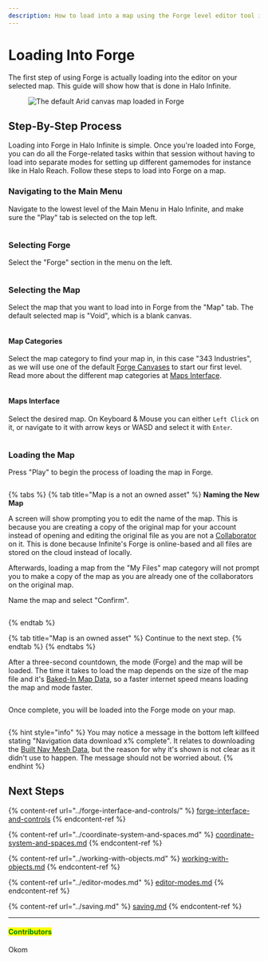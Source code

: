 ```yaml
---
description: How to load into a map using the Forge level editor tool in Halo Infinite.
---
```


# Loading Into Forge

The first step of using Forge is actually loading into the editor on your selected map. This guide will show how that is done in Halo Infinite.

<figure><img src="../../../.gitbook/assets/cover-loading-forge.jpg" alt="The default Arid canvas map loaded in Forge"><figcaption></figcaption></figure>

## Step-By-Step Process

Loading into Forge in Halo Infinite is simple. Once you're loaded into Forge, you can do all the Forge-related tasks within that session without having to load into separate modes for setting up different gamemodes for instance like in Halo Reach. Follow these steps to load into Forge on a map.

### Navigating to the Main Menu

Navigate to the lowest level of the Main Menu in Halo Infinite, and make sure the "Play" tab is selected on the top left.

<figure><img src="../../../.gitbook/assets/loading-forge-main.jpg" alt=""><figcaption></figcaption></figure>

### Selecting Forge

Select the "Forge" section in the menu on the left.

<figure><img src="../../../.gitbook/assets/loading-forge-1.jpg" alt=""><figcaption></figcaption></figure>

### Selecting the Map

Select the map that you want to load into in Forge from the "Map" tab. The default selected map is "Void", which is a blank canvas.

<figure><img src="../../../.gitbook/assets/loading-forge-2.jpg" alt=""><figcaption></figcaption></figure>

#### Map Categories

Select the map category to find your map in, in this case "343 Industries", as we will use one of the default [Forge Canvases](forge-canvases.md) to start our first level. Read more about the different map categories at [Maps Interface](../../../ugc/metadata-and-file-management/content-interface-and-controls/maps-interface.md).

<figure><img src="../../../.gitbook/assets/loading-forge-3.jpg" alt=""><figcaption></figcaption></figure>

#### Maps Interface

Select the desired map. On Keyboard & Mouse you can either `Left Click` on it, or navigate to it with arrow keys or WASD and select it with `Enter`.

<figure><img src="../../../.gitbook/assets/loading-forge-4.jpg" alt=""><figcaption></figcaption></figure>

### Loading the Map

Press "Play" to begin the process of loading the map in Forge.

<figure><img src="../../../.gitbook/assets/loading-forge-5.jpg" alt=""><figcaption></figcaption></figure>

{% tabs %}
{% tab title="Map is a not an owned asset" %}
**Naming the New Map**

A screen will show prompting you to edit the name of the map. This is because you are creating a copy of the original map for your account instead of opening and editing the original file as you are not a [Collaborator](../../../ugc/metadata-and-file-management/working-with-files/file-collaborators.md) on it. This is done because Infinite's Forge is online-based and all files are stored on the cloud instead of locally.

Afterwards, loading a map from the "My Files" map category will not prompt you to make a copy of the map as you are already one of the collaborators on the original map.

Name the map and select "Confirm".

<figure><img src="../../../.gitbook/assets/loading-forge-6.jpg" alt=""><figcaption></figcaption></figure>
{% endtab %}

{% tab title="Map is an owned asset" %}
Continue to the next step.
{% endtab %}
{% endtabs %}

After a three-second countdown, the mode (Forge) and the map will be loaded. The time it takes to load the map depends on the size of the map file and it's [Baked-In Map Data](baked-in-map-data.md), so a faster internet speed means loading the map and mode faster.

<figure><img src="../../../.gitbook/assets/loading-forge-7.jpg" alt=""><figcaption></figcaption></figure>

Once complete, you will be loaded into the Forge mode on your map.

<figure><img src="../../../.gitbook/assets/loading-forge-8.jpg" alt=""><figcaption></figcaption></figure>

{% hint style="info" %}
You may notice a message in the bottom left killfeed stating "Navigation data download x% complete". It relates to downloading the [Built Nav Mesh Data](../../nav-mesh/nav-mesh-generation/building-nav-mesh/), but the reason for why it's shown is not clear as it didn't use to happen. The message should not be worried about.
{% endhint %}



## Next Steps

{% content-ref url="../forge-interface-and-controls/" %}
[forge-interface-and-controls](../forge-interface-and-controls/)
{% endcontent-ref %}

{% content-ref url="../coordinate-system-and-spaces.md" %}
[coordinate-system-and-spaces.md](../coordinate-system-and-spaces.md)
{% endcontent-ref %}

{% content-ref url="../working-with-objects.md" %}
[working-with-objects.md](../working-with-objects.md)
{% endcontent-ref %}

{% content-ref url="../editor-modes.md" %}
[editor-modes.md](../editor-modes.md)
{% endcontent-ref %}

{% content-ref url="../saving.md" %}
[saving.md](../saving.md)
{% endcontent-ref %}



***

#### <mark style="color:green;">Contributors</mark>

Okom
